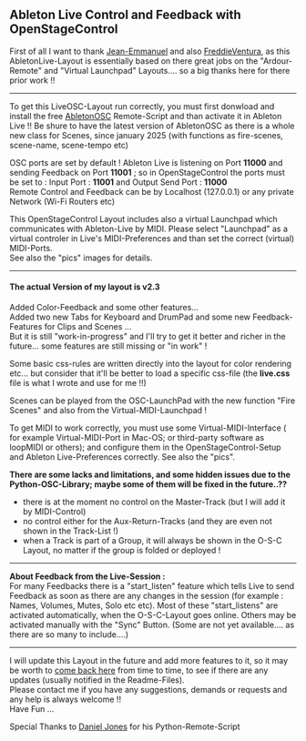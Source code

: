 ## Ableton Live  Control and Feedback with OpenStageControl    

First of all I want to thank [Jean-Emmanuel](https://github.com/jean-emmanuel/ardour-control) and also [FreddieVentura](https://github.com/freddieventura/virtual-launchpad), as this AbletonLive-Layout is essentially based on there great jobs on the "Ardour-Remote" and "Virtual Launchpad" Layouts.... so a big thanks here for there prior work !!

---
To get this LiveOSC-Layout run correctly, you must first donwload and install the free [AbletonOSC](https://github.com/ideoforms/AbletonOSC) Remote-Script and than activate it in Ableton Live !! Be shure to have the latest version of AbletonOSC as there is a whole new class for Scenes, since january 2025 (with functions as fire-scenes, scene-name, scene-tempo etc)   

OSC ports are set by default ! Ableton Live is listening on Port **11000** and sending Feedback on Port **11001** ; so in OpenStageControl the ports must be set to : Input Port : **11001** and Output Send Port : **11000**    
Remote Control and Feedback can be by Localhost (127.0.0.1) or any private Network (Wi-Fi Routers etc)   

This OpenStageControl Layout includes also a virtual Launchpad which communicates with Ableton-Live by MIDI. Please select "Launchpad" as a virtual controler in Live's MIDI-Preferences and than set the correct (virtual) MIDI-Ports.    
See also the "pics" images for details.

---
#### The actual Version of my layout is  v2.3   
Added Color-Feedback and some other features...   
Added two new Tabs for Keyboard and DrumPad and some new Feedback-Features for Clips and Scenes ...     
But it is still "work-in-progress" and I'll try to get it better and richer in the future... some features are still missing or "in work" !  

Some basic css-rules are written directly into the layout for color rendering etc... but consider that it'll be better to load a specific css-file (the **live.css** file is what I wrote and use for me !!)   
   
Scenes can  be played from the OSC-LaunchPad with the new function "Fire Scenes" and also from the Virtual-MIDI-Launchpad !    

To get MIDI to work correctly, you must use some Virtual-MIDI-Interface ( for example Virtual-MIDI-Port in Mac-OS; or third-party software as loopMIDI or others); and configure them in the OpenStageControl-Setup and Ableton Live-Preferences correctly. See also the "pics".      

**There are some lacks and limitations, and some hidden issues due to the Python-OSC-Library; maybe some of them will be fixed in the future..??**
- there is at the moment no control on the Master-Track (but I will add it by MIDI-Control)
- no control either for the Aux-Return-Tracks (and they are even not shown in the Track-List !)
- when a Track is part of a Group, it will always be shown in the O-S-C Layout, no matter if the group is folded or deployed ! 

---
**About Feedback from the Live-Session :**    
For many Feedbacks there is a "start_listen" feature which tells Live to send Feedback as soon as there are any changes in the session (for example : Names, Volumes, Mutes, Solo etc etc). Most of these "start_listens" are activated automatically, when the O-S-C-Layout goes online. Others may be activated manually with the "Sync" Button. (Some are not yet available.... as there are so many to include....)   

---
I will update this Layout in the future and add more features to it, so  it may be worth to [come back here](https://github.com/ziginfo/OpenStageControl-Layouts/tree/main/AbletonLiveOSC) from time to time, to see if there are any updates (usually notified in the Readme-Files).     
Please contact me if you have any suggestions, demands or requests and any help is always welcome !!   
Have Fun ...  

Special Thanks to [Daniel Jones](https://github.com/ideoforms) for his Python-Remote-Script
